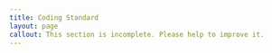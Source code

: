 ```yaml
---
title: Coding Standard
layout: page
callout: This section is incomplete. Please help to improve it.
---
```


